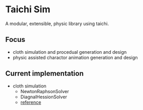 # Taichi Sim
A modular, extensible, physic library using taichi.
## Focus
- cloth simulation and procedual generation and design
- physic assisted charactor animation generation and design
## Current implementation
- cloth simulation
  - NewtonRaphsonSolver
  - DiagnalHessionSolver
  - [reference](https://zhuanlan.zhihu.com/p/473396818)
